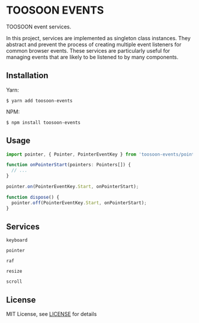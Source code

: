# TOOSOON EVENTS

TOOSOON event services.

In this project, services are implemented as singleton class instances. They abstract and prevent the process of creating multiple event listeners for common browser events. These services are particularly useful for managing events that are likely to be listened to by many components.

## Installation

Yarn:

```properties
$ yarn add toosoon-events
```

NPM:

```properties
$ npm install toosoon-events
```

## Usage

```ts
import pointer, { Pointer, PointerEventKey } from 'toosoon-events/pointer';

function onPointerStart(pointers: Pointers[]) {
  // ...
}

pointer.on(PointerEventKey.Start, onPointerStart);

function dispose() {
  pointer.off(PointerEventKey.Start, onPointerStart);
}
```

## Services

`keyboard`

`pointer`

`raf`

`resize`

`scroll`

## License

MIT License, see [LICENSE](https://github.com/toosoon-dev/toosoon-events/tree/master/LICENSE) for details
